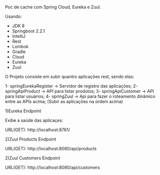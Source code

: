 Poc de cache com Spring Cloud, Eureka e Zuul.

Usando:

* JDK 8
* Springboot 2.2.1
* IntelliJ
* Rest
* Lombok
* Gradle
* Cloud
* Eureka
* Zuul


O Projeto consiste em subir quantro aplicações rest, sendo elas:

1- springEurekaRegister -> Servidor de registro das aplicações;
2- springApiProduct -> API para listar produtos;
3- springApiCustomer -> API para listar usuários;
4- springZuul -> Api para fazer o roteamento dinâmico entre as APIs acima;
(Subir as aplicações na ordem acima)


<p>1)Eureka Endpoint</p>
Exibe a saúde das aplicaçes:

URL(GET): http://localhost:8761/


<p>2)Zuul Products Endpoint</p>

URL(GET): http://localhost:8080/api/products

<p>2)Zuul Customers Endpoint</p>

URL(GET): http://localhost:8080/api/customers
